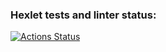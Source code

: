 ### Hexlet tests and linter status:
[![Actions Status](https://github.com/AndryVanDuk/python-project-50/workflows/hexlet-check/badge.svg)](https://github.com/AndryVanDuk/python-project-50/actions)
